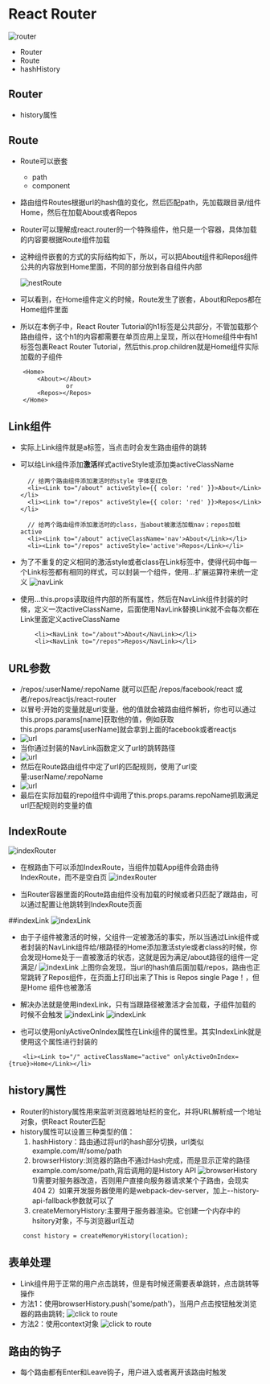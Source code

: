 # React Router	
![router](./img/router.PNG)

- Router
- Route
- hashHistory
## Router
- history属性	
## Route
- Route可以嵌套
	- path
	- component
- 路由组件Routes根据url的hash值的变化，然后匹配path，先加载跟目录/组件Home，然后在加载About或者Repos
- Router可以理解成react.router的一个特殊组件，他只是一个容器，具体加载的内容要根据Route组件加载
- 这种组件嵌套的方式的实际结构如下，所以，可以把About组件和Repos组件公共的内容放到Home里面，不同的部分放到各自组件内部

	![nestRoute](./img/nest.PNG)
- 可以看到，在Home组件定义的时候，Route发生了嵌套，About和Repos都在Home组件里面
- 所以在本例子中，React Router Tutorial的h1标签是公共部分，不管加载那个路由组件，这个h1的内容都需要在单页应用上呈现，所以在Home组件中有h1标签包裹React Router Tutorial，然后this.prop.children就是Home组件实际加载的子组件
~~~ 
	<Home>
		<About></About>
				or
		<Repos></Repos>
	</Home>
~~~

## Link组件
- 实际上Link组件就是a标签，当点击时会发生路由组件的跳转
- 可以给Link组件添加**激活**样式activeStyle或添加类activeClassName
		
		// 给两个路由组件添加激活时的style 字体变红色
		<li><Link to="/about" activeStyle={{ color: 'red' }}>About</Link></li>
		<li><Link to="/repos" activeStyle={{ color: 'red' }}>Repos</Link></li>
		
		// 给两个路由组件添加激活时的class，当about被激活加载nav；repos加载active
		<li><Link to="/about" activeClassName='nav'>About</Link></li>
		<li><Link to="/repos" activeStyle='active'>Repos</Link></li>

- 为了不重复的定义相同的激活style或者class在Link标签中，使得代码中每一个Link标签都有相同的样式，可以封装一个组件，使用...扩展运算符来统一定义
![navLink](./img/navLink.PNG)

- 使用...this.props读取组件内部的所有属性，然后在NavLink组件封装的时候，定义一次activeClassName，后面使用NavLink替换Link就不会每次都在Link里面定义activeClassName

		  <li><NavLink to="/about">About</NavLink></li>
          <li><NavLink to="/repos">Repos</NavLink></li>

## URL参数
- /repos/:userName/:repoName 就可以匹配 /repos/facebook/react 或者/repos/reactjs/react-router
- 以冒号:开始的变量就是url变量，他的值就会被路由组件解析，你也可以通过this.props.params[name]获取他的值，例如获取this.props.params[userName]就会拿到上面的facebook或者reactjs
- ![url](./img/url.PNG)
- 当你通过封装的NavLink函数定义了url的跳转路径
- ![url](./img/params.PNG)
- 然后在Route路由组件中定了url的匹配规则，使用了url变量:userName/:repoName
- ![url](./img/props.PNG)
- 最后在实际加载的repo组件中调用了this.props.params.repoName抓取满足url匹配规则的变量的值

## IndexRoute
![indexRouter](./img/index.PNG)

- 在根路由下可以添加IndexRoute，当组件加载App组件会路由待IndexRoute，而不是空白页
![indexRouter](./img/home.PNG)

- 当Router容器里面的Route路由组件没有加载的时候或者只匹配了跟路由，可以通过配置让他跳转到IndexRoute页面

##indexLink
![indexLink](./img/indexLink.PNG)
- 由于子组件被激活的时候，父组件一定被激活的事实，所以当通过Link组件或者封装的NavLink组件给/根路径的Home添加激活style或者class的时候，你会发现Home处于一直被激活的状态，这就是因为满足/about路径的组件一定满足/
![indexLink](./img/active.PNG)
上图你会发现，当url的hash值后面加载/repos，路由也正常跳转了Repos组件，在页面上打印出来了This is Repos single Page！，但是Home 组件也被激活

- 解决办法就是使用indexLink，只有当跟路径被激活才会加载，子组件加载的时候不会触发
![indexLink](./img/indexlinks.PNG)
![indexLink](./img/unactive.PNG)

- 也可以使用onlyActiveOnIndex属性在Link组件的属性里。其实IndexLink就是使用这个属性进行封装的

~~~
	<li><Link to="/" activeClassName="active" onlyActiveOnIndex={true}>Home</Link></li>
~~~

## history属性
- Router的history属性用来监听浏览器地址栏的变化，并将URL解析成一个地址对象，供React Router匹配
- history属性可以设置三种类型的值：
	1. hashHistory：路由通过将url的hash部分切换，url类似example.com/#/some/path
	2. browserHistory:浏览器的路由不通过Hash完成，而是显示正常的路径example.com/some/path,背后调用的是History API
	![browserHistory](./img/browserHistory.PNG)
		1)需要对服务器改造，否则用户直接向服务器请求某个子路由，会现实404
		2）如果开发服务器使用的是webpack-dev-server，加上--history-api-fallback参数就可以了
	3. createMemoryHistory:主要用于服务器渲染。它创建一个内存中的hsitory对象，不与浏览器url互动
	
~~~
	const history = createMemoryHistory(location);
~~~

## 表单处理
- Link组件用于正常的用户点击跳转，但是有时候还需要表单跳转，点击跳转等操作
- 方法1：使用browserHistory.push('some/path')，当用户点击按钮触发浏览器的路由跳转;
![click to route](./img/clickRoute.PNG)
- 方法2：使用context对象
![click to route](./img/context.PNG)

## 路由的钩子
- 每个路由都有Enter和Leave钩子，用户进入或者离开该路由时触发
	
